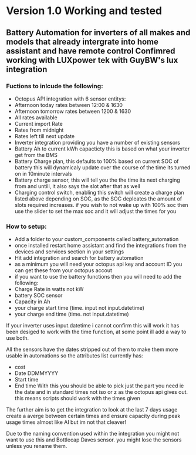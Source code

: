 # Version 1.0 Working and tested
## Battery Automation for inverters of all makes and models that already intergrate into home assistant and have remote control Confimred working with LUXpower tek with GuyBW's lux integration 

### Fuctions to inlcude the following:  
- Octopus API integration with 6 sensor entitys:   
- Afternoon today rates between 12:00 & 1630  
- Afternoon tomorrow rates between 1200 & 1630  
- All rates available  
- Current import Rate  
- Rates from midnight  
- Rates left till next update  
- Inverter integration providing you have a number of existing sensors  
- Battery Ah to current kWh capacticty this is based on what your inverter get from the BMS   
- Battery Charge plan, this defaults to 100% based on current SOC of battery this will dynamicaly update over the course of the time its turned on in 10minute intervals  
- Battery charge sensor, this will tell you the the time its next charging from and untill, it also says the slot after that as well   
- Charging control switch, enabling this switch will create a charge plan listed above depending on SOC, as the SOC depleates the amount of slots required increases. if you wish to not wake up with 100% soc then use the slider to set the max soc and it will adjust the times for you  

### How to setup:
- Add a folder to your custom_components called battery_automation  
- once installed restart home assistant and find the integrations from the devices and services section in your settings  
- Hit add integration and search for battery automation  
- as a minimum you will need your octopus api key and account ID you can get these from your octopus accout   
- if you want to use the battery functions then you will need to add the following:   
- Charge Rate in watts not kW   
- battery SOC sensor  
- Capacity in Ah   
- your charge start time (time. input not input.datetime)  
- your charge end time (time. not input.datetime)   

If your inverter uses input.datetime i cannot confirm this will work it has been desiged to work with the time function, at some point ill add a way to use both. 

All the sensors have the dates stripped out of them to make them more usable in automations so the attributes list currently has: 
- cost
- Date DDMMYYYY
- Start time
- End time
With this you should be able to pick just the part you need ie the date and in standard times not iso or z as the octopus api gives out. this means scripts should work with the times given

The further aim is to get the integration to look at the last 7 days usage create a averge between certain times and ensure capacity during peak usage times almost like AI but im not that cleaver! 

Due to the naming convention used within the integration you might not want to use this and Bottlecap Daves sensor. you might lose the sensors unless you rename them. 
